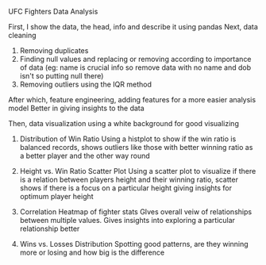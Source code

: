 UFC Fighters Data Analysis 

First, I show the data, the head, info and describe it using pandas
Next, data cleaning
1. Removing duplicates
2. Finding null values and replacing or removing according to importance of data (eg: name is crucial info so remove data with no name and dob isn't so putting null there)
3. Removing outliers using the IQR method

After which, feature engineering,
adding features for a more easier analysis model
Better in giving insights to the data 

Then, data visualization
using a white background for good visualizing
1. Distribution of Win Ratio
   Using a histplot to show if the win ratio is balanced records, shows outliers like those with better winning ratio as a better player and the other way round 

2. Height vs. Win Ratio Scatter Plot
   Using a scatter plot to visualize if there is a relation between players height and their winning ratio, scatter shows if there is a focus on a particular height giving insights for optimum player height

3. Correlation Heatmap of fighter stats
   GIves overall veiw of relationships between multiple values. Gives insights into exploring a particular relationship better

4. Wins vs. Losses Distribution
   Spotting good patterns, are they winning more or losing and how big is the difference

